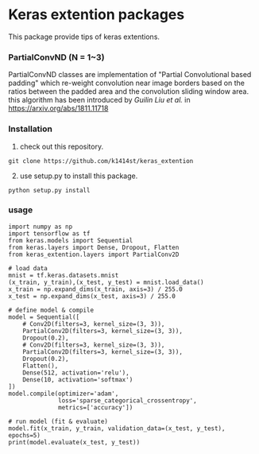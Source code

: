 Keras extention packages
========================

This package provide tips of keras extentions.

### PartialConvND (N = 1~3)
PartialConvND classes are implementation of  "Partial Convolutional based padding" which re-weight convolution near image borders based on the ratios between the padded area and the convolution sliding window area. this algorithm has been introduced by *Guilin Liu et al.* in https://arxiv.org/abs/1811.11718

### Installation
1. check out this repository.
```
git clone https://github.com/k1414st/keras_extention
```
2. use setup.py to install this package.
```
python setup.py install
```

### usage
```
import numpy as np
import tensorflow as tf
from keras.models import Sequential
from keras.layers import Dense, Dropout, Flatten
from keras_extention.layers import PartialConv2D

# load data
mnist = tf.keras.datasets.mnist
(x_train, y_train),(x_test, y_test) = mnist.load_data()
x_train = np.expand_dims(x_train, axis=3) / 255.0
x_test = np.expand_dims(x_test, axis=3) / 255.0

# define model & compile
model = Sequential([
    # Conv2D(filters=3, kernel_size=(3, 3)),
    PartialConv2D(filters=3, kernel_size=(3, 3)),
    Dropout(0.2),
    # Conv2D(filters=3, kernel_size=(3, 3)),
    PartialConv2D(filters=3, kernel_size=(3, 3)),
    Dropout(0.2),
    Flatten(),
    Dense(512, activation='relu'),
    Dense(10, activation='softmax')
])
model.compile(optimizer='adam',
              loss='sparse_categorical_crossentropy',
              metrics=['accuracy'])

# run model (fit & evaluate)
model.fit(x_train, y_train, validation_data=(x_test, y_test), epochs=5)
print(model.evaluate(x_test, y_test))
```
